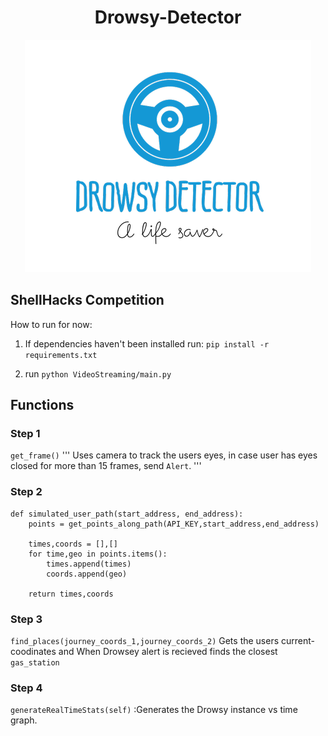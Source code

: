 # <div align = "center">Drowsy-Detector</div>

<p align="center">
  <img src="logo.png">
</p>

## ShellHacks Competition


How to run for now:

1. If dependencies haven't been installed run:
```pip install -r requirements.txt```

2. run
```python VideoStreaming/main.py```


## Functions

### Step 1
```get_frame()```
'''
Uses camera to track the users eyes, in case user has eyes closed for more than 15 frames, send ```Alert```.
'''
### Step 2
```
def simulated_user_path(start_address, end_address):
    points = get_points_along_path(API_KEY,start_address,end_address)

    times,coords = [],[]
    for time,geo in points.items():
        times.append(times)
        coords.append(geo)
    
    return times,coords
```
 
### Step 3 
 ```find_places(journey_coords_1,journey_coords_2)``` 
 Gets the users current-coodinates and When Drowsey alert is recieved finds the closest ```gas_station```

### Step 4
```generateRealTimeStats(self)``` :Generates the Drowsy instance vs time graph.


